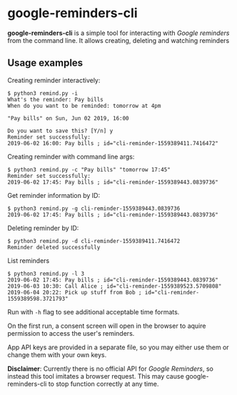 # google-reminders-cli

**google-reminders-cli** is a simple tool for interacting with _Google reminders_ from the command line.
It allows creating, deleting and watching reminders

## Usage examples
Creating reminder interactively:
```
$ python3 remind.py -i
What's the reminder: Pay bills
When do you want to be reminded: tomorrow at 4pm

"Pay bills" on Sun, Jun 02 2019, 16:00

Do you want to save this? [Y/n] y
Reminder set successfully:
2019-06-02 16:00: Pay bills ; id="cli-reminder-1559389411.7416472"
```

Creating reminder with command line args:
```
$ python3 remind.py -c "Pay bills" "tomorrow 17:45"
Reminder set successfully:
2019-06-02 17:45: Pay bills ; id="cli-reminder-1559389443.0839736"
```

Get reminder information by ID:
```
$ python3 remind.py -g cli-reminder-1559389443.0839736
2019-06-02 17:45: Pay bills ; id="cli-reminder-1559389443.0839736"
```

Deleting reminder by ID:
```
$ python3 remind.py -d cli-reminder-1559389411.7416472
Reminder deleted successfully
```

List reminders
```
$ python3 remind.py -l 3
2019-06-02 17:45: Pay bills ; id="cli-reminder-1559389443.0839736"
2019-06-03 10:30: Call Alice ; id="cli-reminder-1559389523.5709808"
2019-06-04 20:22: Pick up stuff from Bob ; id="cli-reminder-1559389598.3721793"
```

Run with `-h` flag to see additional acceptable time formats.

On the first run, a consent screen will open in the browser to aquire permission 
to access the user's reminders.

App API keys are provided in a separate file, so you may either use them or change 
them with your own keys.


**Disclaimer**: Currently there is no official API for _Google Reminders_, so instead 
this tool imitates a browser request. This may cause google-reminders-cli to stop 
function correctly at any time.
